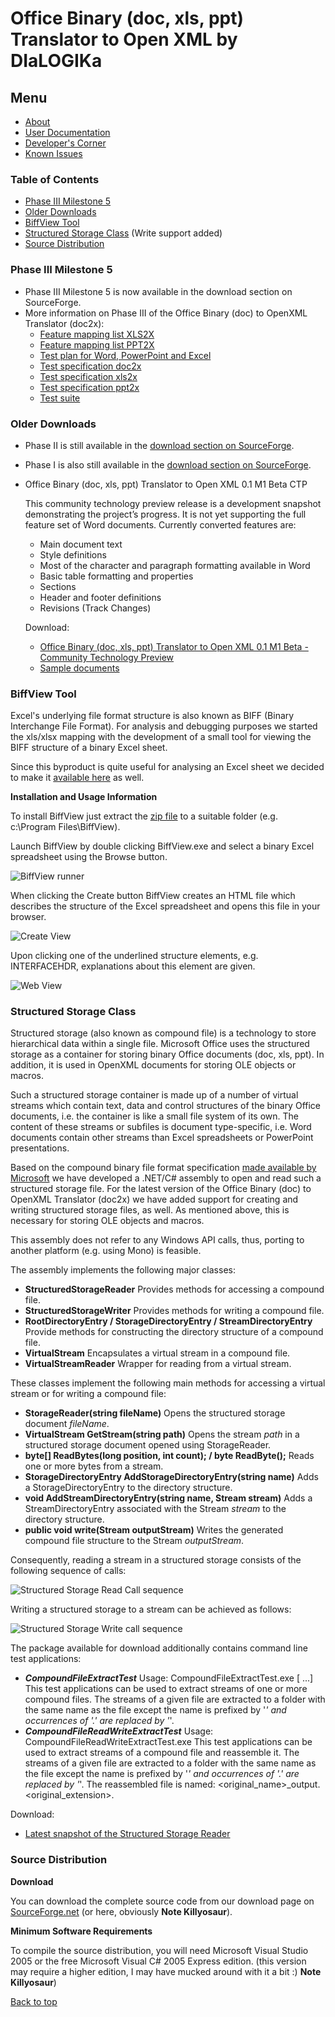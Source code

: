 # Office Binary (doc, xls, ppt) Translator to Open XML by DIaLOGIKa

## Menu

* [About](./README.md)
* [User Documentation](./documentation.md)
* [Developer's Corner](./architecture.md)
* [Known Issues](./features.md)

### Table of Contents

* [Phase III Milestone 5](#phase-iii-milestone-5)
* [Older Downloads](#older-downloads)
* [BiffView Tool](#biffview-tool)
* [Structured Storage Class](#structured-storage-class) (Write support added)
* [Source Distribution](#source-distribution)

### Phase III Milestone 5

* Phase III Milestone 5 is now available in the download section on SourceForge.
* More information on Phase III of the Office Binary (doc) to OpenXML Translator (doc2x):
  * [Feature mapping list XLS2X](./documents/Draft_Binary_OpenXML_Mapping%20(xls-xlsx_Phase%20III).pdf)
  * [Feature mapping list PPT2X](./documents/Draft_Binary_OpenXML_Mapping%20(ppt-pptx_Phase%20III).pdf)
  * [Test plan for Word, PowerPoint and Excel](./documents/TP-MS_BINCONV.pdf)
  * [Test specification doc2x](./documents/Test_Specification_ppt2x.pdf)
  * [Test specification xls2x](./documents/Test_Specification_xls2x.pdf)
  * [Test specification ppt2x](./documents/Test_Specification_ppt2x.pdf)
  * [Test suite](./src/Test/)

### Older Downloads

* Phase II is still available in the [download section on SourceForge](http://sourceforge.net/project/showfiles.php?group_id=216787&package_id=261616&release_id=645069).
* Phase I is also still available in the [download section on SourceForge](http://sourceforge.net/project/showfiles.php?group_id=216787&package_id=261616&release_id=612281).
* Office Binary (doc, xls, ppt) Translator to Open XML 0.1 M1 Beta CTP

  This community technology preview release is a development snapshot demonstrating the project’s progress. It is not yet supporting the full feature set of Word documents. Currently converted features are:

  * Main document text
  * Style definitions
  * Most of the character and paragraph formatting available in Word
  * Basic table formatting and properties
  * Sections
  * Header and footer definitions
  * Revisions (Track Changes)

  Download:

  * [Office Binary (doc, xls, ppt) Translator to Open XML 0.1 M1 Beta - Community Technology Preview](http://downloads.sourceforge.net/b2xtranslator/b2xtranslator-0.1-M1-beta.zip)
  * [Sample documents](http://downloads.sourceforge.net/b2xtranslator/sample-documents.zip)

### BiffView Tool

Excel's underlying file format structure is also known as BIFF (Binary Interchange File Format). For analysis and debugging purposes we started the xls/xlsx mapping with the development of a small tool for viewing the BIFF structure of a binary Excel sheet.

Since this byproduct is quite useful for analysing an Excel sheet we decided to make it [available here](http://b2xtranslator.sourceforge.net/snapshots/BiffView.zip) as well.

**Installation and Usage Information**

To install BiffView just extract the [zip file](http://b2xtranslator.sourceforge.net/snapshots/BiffView.zip) to a suitable folder (e.g. c:\Program Files\BiffView).

Launch BiffView by double clicking BiffView.exe and select a binary Excel spreadsheet using the Browse button.

![BiffView runner](./content/BiffView01.png)

When clicking the Create button BiffView creates an HTML file which describes the structure of the Excel spreadsheet and opens this file in your browser.

![Create View](./content/BiffView02.png)

Upon clicking one of the underlined structure elements, e.g. INTERFACEHDR, explanations about this element are given.

![Web View](./content/BiffView03.png)

### Structured Storage Class

Structured storage (also known as compound file) is a technology to store hierarchical data within a single file. Microsoft Office uses the structured storage as a container for storing binary Office documents (doc, xls, ppt). In addition, it is used in OpenXML documents for storing OLE objects or macros.

Such a structured storage container is made up of a number of virtual streams which contain text, data and control structures of the binary Office documents, i.e. the container is like a small file system of its own. The content of these streams or subfiles is document type-specific, i.e. Word documents contain other streams than Excel spreadsheets or PowerPoint presentations.

Based on the compound binary file format specification [made available by Microsoft](http://www.microsoft.com/interop/docs/supportingtechnologies.mspx) we have developed a .NET/C# assembly to open and read such a structured storage file. For the latest version of the Office Binary (doc) to OpenXML Translator (doc2x) we have added support for creating and writing structured storage files, as well. As mentioned above, this is necessary for storing OLE objects and macros.

This assembly does not refer to any Windows API calls, thus, porting to another platform (e.g. using Mono) is feasible.

The assembly implements the following major classes:

* **StructuredStorageReader**
  Provides methods for accessing a compound file.
* **StructuredStorageWriter**
  Provides methods for writing a compound file.
* **RootDirectoryEntry / StorageDirectoryEntry / StreamDirectoryEntry**
  Provide methods for constructing the directory structure of a compound file.
* **VirtualStream**
  Encapsulates a virtual stream in a compound file.
* **VirtualStreamReader**
  Wrapper for reading from a virtual stream.

These classes implement the following main methods for accessing a virtual stream or for writing a compound file:

* **StorageReader(string fileName)**
  Opens the structured storage document *fileName*.
* **VirtualStream GetStream(string path)**
  Opens the stream *path* in a structured storage document opened using StorageReader.
* **byte[] ReadBytes(long position, int count); / byte ReadByte();**
  Reads one or more bytes from a stream.
* **StorageDirectoryEntry AddStorageDirectoryEntry(string name)**
  Adds a StorageDirectoryEntry to the directory structure.
* **void AddStreamDirectoryEntry(string name, Stream stream)**
  Adds a StreamDirectoryEntry associated with the Stream *stream* to the directory structure.
* **public void write(Stream outputStream)**
  Writes the generated compound file structure to the Stream *outputStream*.

Consequently, reading a stream in a structured storage consists of the following sequence of calls:

![Structured Storage Read Call sequence](./content/StorageReader.png)

Writing a structured storage to a stream can be achieved as follows:

![Structured Storage Write call sequence](./content/StorageWriter.png)

The package available for download additionally contains command line test applications:

* ***CompoundFileExtractTest***
  Usage: CompoundFileExtractTest.exe <file1> [<file2> ...]
  This test applications can be used to extract streams of one or more compound files. The streams of a given file are extracted to a folder with the same name as the file except the name is prefixed by '_' and occurrences of '.' are replaced by '_'.
* ***CompoundFileReadWriteExtractTest***
  Usage: CompoundFileReadWriteExtractTest.exe <file>
  This test applications can be used to extract streams of a compound file and reassemble it. The streams of a given file are extracted to a folder with the same name as the file except the name is prefixed by '_' and occurrences of '.' are replaced by '_'. The reassembled file is named: <original_name>_output.<original_extension>.

Download:

* [Latest snapshot of the Structured Storage Reader](http://b2xtranslator.sourceforge.net/snapshots/StructuredStorageSnapshot_r337.zip)

### Source Distribution

**Download**

You can download the complete source code from our download page on [SourceForge.net](https://sourceforge.net/project/showfiles.php?group_id=216787) (or here, obviously **Note Killyosaur**).

**Minimum Software Requirements**

To compile the source distribution, you will need Microsoft Visual Studio 2005 or the free Microsoft Visual C# 2005 Express edition. (this version may require a higher edition, I may have mucked around with it a bit :) **Note Killyosaur**)

[Back to top](#menu)
